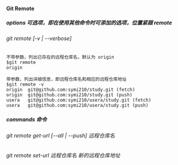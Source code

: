 #### Git Remote
##### options 可选项，即在使用其他命令时可添加的选项，位置紧跟 remote
###### git remote [-v | --verbose]
```
不带参数，列出已存在的远程仓库名，默认为 origin
$git remote
origin

带参数，列出详细信息，即远程仓库名和相应的远程仓库地址
$git remote -v 
origin	git@github.com:symi210/study.git (fetch)
origin	git@github.com:symi210/study.git (push)
usera   git@github.com:symi210/usera/study.git (fetch)
usera   git@github.com:symi210/usera/study.git (push)
```
##### commands 命令
###### git remote get-url [--all | --push] 远程仓库名
###### git remote set-url 远程仓库名 新的远程仓库地址

